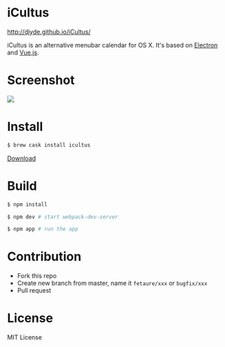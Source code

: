# iCultus

http://djyde.github.io/iCultus/

iCultus is an alternative menubar calendar for OS X. It's based on [Electron](http://electron.atom.io) and [Vue.js](http://vuejs.org).

# Screenshot

![](https://cloud.githubusercontent.com/assets/914329/11066233/536e23c2-8802-11e5-8a19-607288b1a927.png)

# Install

```bash
$ brew cask install icultus
```

[Download](https://github.com/djyde/iCultus/releases)

# Build

```bash
$ npm install 

$ npm dev # start webpack-dev-server

$ npm app # run the app
```

# Contribution

- Fork this repo
- Create new branch from master, name it `fetaure/xxx` or `bugfix/xxx`
- Pull request

# License

MIT License